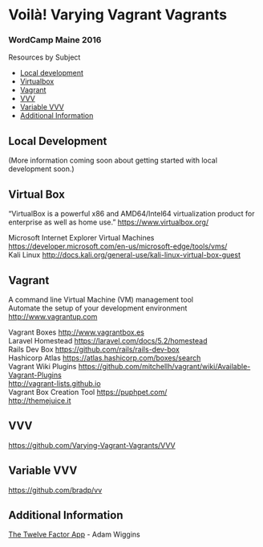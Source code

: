 # Voilà! Varying Vagrant Vagrants
### WordCamp Maine 2016

Resources by Subject
- [Local development](#local-development)
- [Virtualbox](#virtualbox)
- [Vagrant](#vagrant)
- [VVV](#vvv)
- [Variable VVV](#variable-vvv)
- [Additional Information](#additional-information)

## Local Development
(More information coming soon about getting started with local development soon.)

## Virtual Box
“VirtualBox is a powerful x86 and AMD64/Intel64 virtualization product for enterprise as well as home use.”
https://www.virtualbox.org/  

Microsoft Internet Explorer Virtual Machines https://developer.microsoft.com/en-us/microsoft-edge/tools/vms/  
Kali Linux http://docs.kali.org/general-use/kali-linux-virtual-box-guest  

## Vagrant
A command line Virtual Machine (VM) management tool  
Automate the setup of your development environment  
http://www.vagrantup.com  

Vagrant Boxes http://www.vagrantbox.es  
Laravel Homestead https://laravel.com/docs/5.2/homestead  
Rails Dev Box https://github.com/rails/rails-dev-box  
Hashicorp Atlas https://atlas.hashicorp.com/boxes/search  
Vagrant Wiki Plugins https://github.com/mitchellh/vagrant/wiki/Available-Vagrant-Plugins  
http://vagrant-lists.github.io  
Vagrant Box Creation Tool https://puphpet.com/  
http://themejuice.it  

## VVV
https://github.com/Varying-Vagrant-Vagrants/VVV

## Variable VVV
https://github.com/bradp/vv

## Additional Information
[The Twelve Factor App](http://12factor.net/) - Adam Wiggins 
